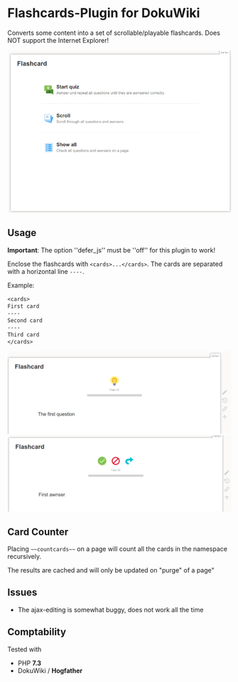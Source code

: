 # Flashcards-Plugin for DokuWiki

Converts some content into a set of scrollable/playable flashcards. Does NOT support the Internet Explorer!

![](screenshots/screenshot1.png)

## Usage

**Important**: The option ''defer_js'' must be ''off'' for this plugin to work!

Enclose the flashcards with ``<cards>...</cards>``. The cards are separated with a horizontal line ``----``.

Example:

```
<cards>
First card
----
Second card
----
Third card
</cards>
```
![](screenshots/screenshot2.png)
![](screenshots/screenshot3.png)

## Card Counter

Placing ``~~countcards~~`` on  a page will count all the cards in the namespace recursively.

The results are cached and will only be updated on "purge" of a page"


## Issues

* The ajax-editing is somewhat buggy, does not work all the time


## Comptability

Tested with
* PHP **7.3**
* DokuWiki / **Hogfather**
